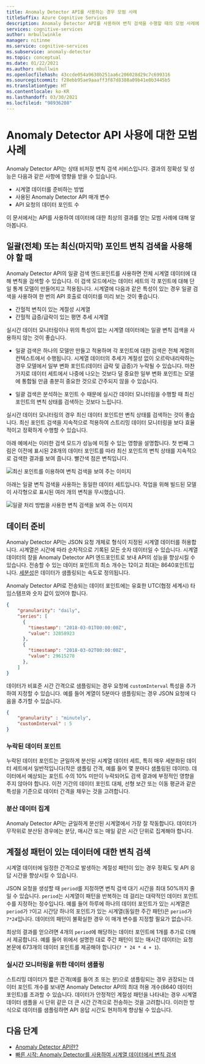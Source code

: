 ```yaml
---
title: Anomaly Detector API를 사용하는 경우 모범 사례
titleSuffix: Azure Cognitive Services
description: Anomaly Detector API를 사용하여 변칙 검색을 수행할 때의 모범 사례에 대해 알아봅니다.
services: cognitive-services
author: mrbullwinkle
manager: nitinme
ms.service: cognitive-services
ms.subservice: anomaly-detector
ms.topic: conceptual
ms.date: 01/22/2021
ms.author: mbullwin
ms.openlocfilehash: 43ccde054a9630b251aa6c206028d29c7c699316
ms.sourcegitcommit: f28ebb95ae9aaaff3f87d8388a09b41e0b3445b5
ms.translationtype: HT
ms.contentlocale: ko-KR
ms.lasthandoff: 03/30/2021
ms.locfileid: "98936208"
---
```

# <a name="best-practices-for-using-the-anomaly-detector-api"></a>Anomaly Detector API 사용에 대한 모범 사례

Anomaly Detector API는 상태 비저장 변칙 검색 서비스입니다. 결과의 정확성 및 성능은 다음과 같은 사항에 영향을 받을 수 있습니다.

* 시계열 데이터를 준비하는 방법
* 사용된 Anomaly Detector API 매개 변수
* API 요청의 데이터 포인트 수 

이 문서에서는 API를 사용하여 데이터에 대한 최상의 결과를 얻는 모범 사례에 대해 알아봅니다. 

## <a name="when-to-use-batch-entire-or-latest-last-point-anomaly-detection"></a>일괄(전체) 또는 최신(마지막) 포인트 변칙 검색을 사용해야 할 때

Anomaly Detector API의 일괄 검색 엔드포인트를 사용하면 전체 시계열 데이터에 대해 변칙을 검색할 수 있습니다. 이 검색 모드에서는 데이터 세트의 각 포인트에 대해 단일 통계 모델이 만들어지고 적용됩니다. 시계열에 다음과 같은 특성이 있는 경우 일괄 검색을 사용하여 한 번의 API 호출로 데이터를 미리 보는 것이 좋습니다.

* 간헐적 변칙이 있는 계절성 시계열
* 간헐적 급증/급락이 있는 평면 추세 시계열 

실시간 데이터 모니터링이나 위의 특성이 없는 시계열 데이터에는 일괄 변칙 검색을 사용하지 않는 것이 좋습니다. 

* 일괄 검색은 하나의 모델만 만들고 적용하며 각 포인트에 대한 검색은 전체 계열의 컨텍스트에서 수행됩니다. 시계열 데이터의 추세가 계절성 없이 오르락내리락하는 경우 모델에서 일부 변화 포인트(데이터 급락 및 급증)가 누락될 수 있습니다. 마찬가지로 데이터 세트에서 나중에 나오는 것보다 덜 중요한 일부 변화 포인트는 모델에 통합될 만큼 충분히 중요한 것으로 간주되지 않을 수 있습니다.

* 일괄 검색은 분석하는 포인트 수 때문에 실시간 데이터 모니터링을 수행할 때 최신 포인트의 변칙 상태를 검색하는 것보다 느립니다.

실시간 데이터 모니터링의 경우 최신 데이터 포인트만 변칙 상태를 검색하는 것이 좋습니다. 최신 포인트 검색을 지속적으로 적용하여 스트리밍 데이터 모니터링을 보다 효율적이고 정확하게 수행할 수 있습니다.

아래 예에서는 이러한 검색 모드가 성능에 미칠 수 있는 영향을 설명합니다. 첫 번째 그림은 이전에 표시된 28개의 데이터 포인트를 따라 최신 포인트의 변칙 상태를 지속적으로 검색한 결과를 보여 줍니다. 빨간색 점은 변칙입니다.

![최신 포인트를 이용하여 변칙 검색을 보여 주는 이미지](../media/last.png)

아래는 일괄 변칙 검색을 사용하는 동일한 데이터 세트입니다. 작업을 위해 빌드된 모델이 사각형으로 표시된 여러 개의 변칙을 무시했습니다.

![일괄 처리 방법을 사용한 변칙 검색을 보여 주는 이미지](../media/entire.png)

## <a name="data-preparation"></a>데이터 준비

Anomaly Detector API는 JSON 요청 개체로 형식이 지정된 시계열 데이터를 허용합니다. 시계열은 시간에 따라 순차적으로 기록된 모든 숫자 데이터일 수 있습니다. 시계열 데이터의 창을 Anomaly Detector API 엔드포인트로 보내 API의 성능을 향상시킬 수 있습니다. 전송할 수 있는 데이터 포인트의 최소 개수는 12이고 최대는 8640포인트입니다. [세분성](/dotnet/api/microsoft.azure.cognitiveservices.anomalydetector.models.granularity)은 데이터가 샘플링되는 속도로 정의됩니다. 

Anomaly Detector API로 전송되는 데이터 포인트에는 유효한 UTC(협정 세계시) 타임스탬프와 숫자 값이 있어야 합니다. 

```json
{
    "granularity": "daily",
    "series": [
      {
        "timestamp": "2018-03-01T00:00:00Z",
        "value": 32858923
      },
      {
        "timestamp": "2018-03-02T00:00:00Z",
        "value": 29615278
      },
    ]
}
```

데이터가 비표준 시간 간격으로 샘플링되는 경우 요청에 `customInterval` 특성을 추가하여 지정할 수 있습니다. 예를 들어 계열이 5분마다 샘플링되는 경우 JSON 요청에 다음을 추가할 수 있습니다.

```json
{
    "granularity" : "minutely", 
    "customInterval" : 5
}
```

### <a name="missing-data-points"></a>누락된 데이터 포인트

누락된 데이터 포인트는 균일하게 분산된 시계열 데이터 세트, 특히 매우 세분화된 데이터 세트에서 일반적입니다(작은 샘플링 간격, 예를 들어 몇 분마다 샘플링된 데이터). 데이터에서 예상되는 포인트 수의 10% 미만이 누락되어도 검색 결과에 부정적인 영향을 주지 않아야 합니다. 이전 기간의 데이터 포인트 대체, 선형 보간 또는 이동 평균과 같은 특성을 기준으로 데이터 간격을 채우는 것을 고려합니다.

### <a name="aggregate-distributed-data"></a>분산 데이터 집계

Anomaly Detector API는 균일하게 분산된 시계열에서 가장 잘 작동합니다. 데이터가 무작위로 분산된 경우에는 분당, 매시간 또는 매일 같은 시간 단위로 집계해야 합니다.

## <a name="anomaly-detection-on-data-with-seasonal-patterns"></a>계절성 패턴이 있는 데이터에 대한 변칙 검색

시계열 데이터에 일정한 간격으로 발생하는 계절성 패턴이 있는 경우 정확도 및 API 응답 시간을 향상시킬 수 있습니다. 

JSON 요청을 생성할 때 `period`를 지정하면 변칙 검색 대기 시간을 최대 50%까지 줄일 수 있습니다. `period`는 시계열이 패턴을 반복하는 데 걸리는 대략적인 데이터 포인트 수를 지정하는 정수입니다. 예를 들어 하루에 하나의 데이터 포인트가 있는 시계열은 `period`가 `7`이고 시간당 하나의 포인트가 있는 시계열(동일한 주간 패턴)은 `period`가 `7*24`입니다. 데이터의 패턴이 불확실한 경우 이 매개 변수를 지정할 필요가 없습니다.

최상의 결과를 얻으려면 4개의 `period`에 해당하는 데이터 포인트에 1개를 추가로 더해서 제공합니다. 예를 들어 위에서 설명한 대로 주간 패턴이 있는 매시간 데이터는 요청 본문에 673개의 데이터 포인트를 제공해야 합니다(`7 * 24 * 4 + 1`).

### <a name="sampling-data-for-real-time-monitoring"></a>실시간 모니터링을 위한 데이터 샘플링

스트리밍 데이터가 짧은 간격(예를 들어 초 또는 분)으로 샘플링되는 경우 권장되는 데이터 포인트 개수를 보내면 Anomaly Detector API의 최대 허용 개수(8640 데이터 포인트)를 초과할 수 있습니다. 데이터가 안정적인 계절성 패턴을 나타내는 경우 시계열 데이터 샘플을 시 단위 같은 더 큰 시간 간격으로 전송하는 것을 고려합니다. 이러한 방식으로 데이터를 샘플링하면 API 응답 시간도 현저하게 향상될 수 있습니다. 

## <a name="next-steps"></a>다음 단계

* [Anomaly Detector API란?](../overview.md)
* [빠른 시작: Anomaly Detector를 사용하여 시계열 데이터에서 변칙 검색](../quickstarts/client-libraries.md)
